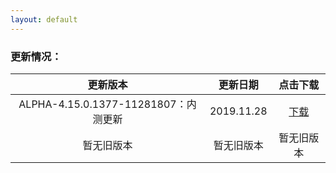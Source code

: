 ```yaml
---
layout: default
---
```


### 更新情况：

| 更新版本 | 更新日期 | 点击下载 |  
|:------:|:------:|:------:|  
| ALPHA-4.15.0.1377-11281807：内测更新 | 2019.11.28 | [下载](https://www.lanzous.com/tp/i7nrn8d) |  
| 暂无旧版本 | 暂无旧版本 | 暂无旧版本  |  
